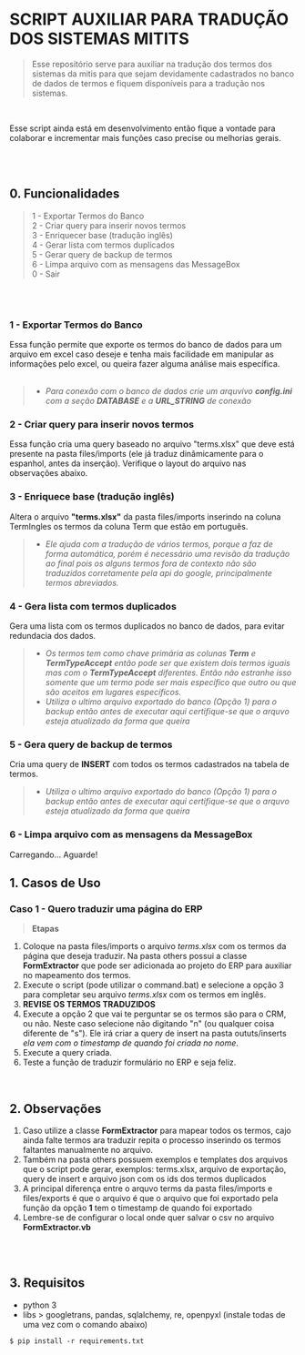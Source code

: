 # SCRIPT AUXILIAR PARA TRADUÇÃO DOS SISTEMAS MITITS
> Esse repositório serve para auxiliar na tradução dos termos dos sistemas da mitis para que sejam
devidamente cadastrados no banco de dados de termos e fiquem disponíveis para a tradução nos sistemas.

<br>

Esse script ainda está em desenvolvimento então fique a vontade para colaborar e incrementar mais funções
caso precise ou melhorias gerais.

<br><br>

## 0. Funcionalidades
>1 - Exportar Termos do Banco<br>
>2 - Criar query para inserir novos termos<br>
>3 - Enriquecer base (tradução inglês)<br>
>4 - Gerar lista com termos duplicados<br>
>5 - Gerar query de backup de termos<br>
>6 - Limpa arquivo com as mensagens das MessageBox<br>
>0 - Sair<br>

<br><br>

### 1 - Exportar Termos do Banco
Essa função permite que exporte os termos do banco de dados para um arquivo em excel caso deseje e tenha mais facilidade
em manipular as informações pelo excel, ou queira fazer alguma análise mais específica.<br><br>
> - *Para conexão com o banco de dados crie um arquvivo **config.ini** com a seção **DATABASE** e a **URL_STRING** de conexão*

### 2 - Criar query para inserir novos termos
Essa função cria uma query baseado no arquivo "terms.xlsx" que deve está presente na pasta files/imports (ele já traduz dinâmicamente para o espanhol, antes da inserção). Verifique o layout
do arquivo nas observações abaixo.<br>

### 3 - Enriquece base (tradução inglês)
Altera o arquivo **"terms.xlsx"** da pasta files/imports inserindo na coluna TermIngles os termos da coluna Term que estão 
em português.<br>
> - *Ele ajuda com a tradução de vários termos, porque a faz de forma automática, porém é necessário uma revisão da tradução ao final pois os alguns termos fora de contexto não são traduzidos corretamente pela api do google, principalmente termos abreviados.*

### 4 - Gera lista com termos duplicados
Gera uma lista com os termos duplicados no banco de dados, para evitar redundacia dos dados.<br>
> - *Os termos tem como chave primária as colunas **Term** e **TermTypeAccept** então pode ser que existem dois termos iguais mas com o **TermTypeAccept** diferentes. Então não estranhe isso somente que um termo pode ser mais específico que outro ou que são aceitos em lugares específicos.*<br>
> - *Utiliza o ultimo arquivo exportado do banco (Opção 1) para o backup então antes de executar aqui certifique-se que o arquvo esteja atualizado da forma que queira*

### 5 - Gera query de backup de termos
Cria uma query de **INSERT** com todos os termos cadastrados na tabela de termos.
> - *Utiliza o ultimo arquivo exportado do banco (Opção 1) para o backup então antes de executar aqui certifique-se que o arquvo esteja atualizado da forma que queira*

### 6 - Limpa arquivo com as mensagens da MessageBox
Carregando... Aguarde!
<br>

## 1. Casos de Uso
### Caso 1 - Quero traduzir uma página do ERP
> **Etapas**
1. Coloque na pasta files/imports o arquivo *terms.xlsx* com os termos da página que deseja traduzir. Na pasta others possui a classe **FormExtractor** que pode ser adicionada ao projeto do ERP para auxiliar no mapeamento dos termos.<br>
2. Execute o script (pode utilizar o command.bat) e selecione a opção 3 para completar seu arquivo *terms.xlsx* com os termos em inglês.<br>
3. **REVISE OS TERMOS TRADUZIDOS**<br>
4. Execute a opção 2 que vai te perguntar se os termos são para o CRM, ou não. Neste caso selecione não digitando "n" (ou qualquer coisa diferente de "s"). Ele irá criar a query de insert na pasta oututs/inserts *ela vem com o timestamp de quando foi criada no nome*.
5. Execute a query criada.
6. Teste a função de traduzir formulário no ERP e seja feliz.
<br>

## 2. Observações
1. Caso utilize a classe **FormExtractor** para mapear todos os termos, cajo ainda falte termos ara traduzir repita o processo inserindo os termos faltantes manualmente no arquivo.
2. Também na pasta others possuem exemplos e templates dos arquivos que o script pode gerar, exemplos: terms.xlsx, arquivo de exportação, query de insert e arquivo json com os ids dos termos duplicados
3. A principal diferença entre o arquvo terms da pasta files/imports e files/exports é que o arquivo é que o arquivo que foi exportado pela função da opção **1** tem o timestamp de quando foi exportado
4. Lembre-se de configurar o local onde quer salvar o csv no arquivo  **FormExtractor.vb**

<br>
<br>

## 3. Requisitos
- python 3
- libs > googletrans, pandas, sqlalchemy, re, openpyxl (instale todas de uma vez com o comando abaixo)
```console
$ pip install -r requirements.txt
```